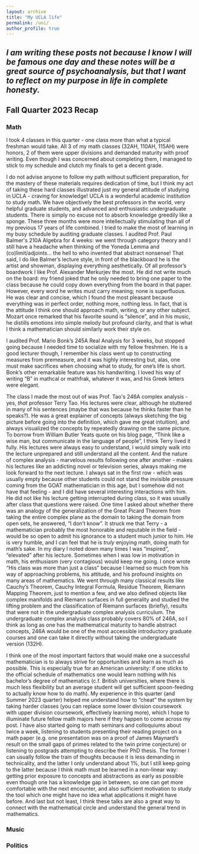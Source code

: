 ```yaml
---
layout: archive
title: "My UCLA life"
permalink: /uni/
author_profile: true
---
```


*I am writing these posts not because I know I will be famous one day and these notes will be a great source of psychoanalysis, but that I want to reflect on my purpose in life in complete honesty.*
------
Fall Quarter 2023 Recap
------
### Math
I took 4 classes in this quarter - one class more than what a typical freshman would take. All 3 of my math classes (32AH, 110AH, 115AH) were honors, 2 of them were upper divisions and demanded maturity with proof writing. Even though I was concerned about completing them, I managed to stick to my schedule and clutch my finals to get a decent grade.

I do not advise anyone to follow my path without sufficient preparation, for the mastery of these materials requires dedication of time, but I think my act of taking these hard classes illustrated just my general attitude of studying in UCLA - craving for knowledge! UCLA is a wonderful academic institution to study math. We have objectively the best professors in the world, very helpful graduate students, and advanced and enthusiastic undergraduate students. There is simply no excuse not to absorb knowledge greedily like a sponge. These three months were more intellectually stimulating than all of my previous 17 years of life combined. I tried to make the most of learning in my busy schedule by auditing graduate classes. I audited Prof. Paul Balmer's 210A Algebra for 4 weeks: we went through category theory and I still have a headache when thinking of the Yoneda Lemma and (co)limit/adjoints... the hell to who invented that abstract nonsense! That said, I do like Balmer’s lecture style, in front of the blackboard he is the artist and showman, displaying everything aesthetically. Of all professor’s boardwork I like Prof. Alexander Merkurjev the most. He did not write much on the board: my friend joked that he only needed to bring one paper to the class because he could copy down everything from the board in that paper. However, every word he writes must carry meaning; none is superfluous. He was clear and concise, which I found the most pleasant because everything was in perfect order, nothing more, nothing less. In fact, that is the attitude I think one should approach math, writing, or any other subject. Mozart once remarked that his favorite sound is “silence”, and in his music, he distills emotions into simple melody but profound clarity, and that is what I think a mathematician should similarly work their style on.

I audited Prof. Mario Bonk’s 245A Real Analysis for 3 weeks, but stopped going because I needed time to socialize with my fellow freshmen. He is a good lecturer though, I remember his class went up to constructing measures from premeasure, and it was highly interesting but, alas, one must make sacrifices when choosing what to study, for one’s life is short. Bonk’s other remarkable feature was his handwriting. I loved his way of writing “B” in mathcal or mathfrak, whatever it was, and his Greek letters were elegant.

The class I made the most out of was Prof. Tao's 246A complex analysis - yes, *that* professor Terry Tao. His lectures were clear, although he stuttered in many of his sentences (maybe that was because he thinks faster than he speaks?). He was a great explainer of concepts (always sketching the big picture before going into the definition, which gave me great intuition), and always visualized the concepts by repeatedly drawing on the same picture. To borrow from William Butler Yeats quote on his blog page, “Think like a wise man, but communicate in the language of people”, I think Terry lived it fully. His lectures were always easy to understand, I would simply walk into the lecture unprepared and still understand all the content. And the nature of complex analysis - marvelous results following one after another - makes his lectures like an addicting novel or television series, always making me look forward to the next lecture.  I always sat in the first row - which was usually empty because other students could not stand the invisible pressure coming from the GOAT mathematician in this age, but I somehow did not have that feeling - and I did have several interesting interactions with him. He did not like his lecture getting interrupted during class, so it was usually after class that questions were raised. One time I asked about whether there was an analogy of the generalization of the Great Picard Theorem from taking the entire complex plane as the domain to taking the domain from open sets, he answered, “I don’t know”. It struck me that Terry - a mathematician probably the most honorable and reputable in the field - would be so open to admit his ignorance to a student much junior to him. He is very humble, and I can feel that he is *truly* enjoying math, doing math for math’s sake. In my diary I noted down many times I was “inspired”, “elevated” after his lecture. Sometimes when I was low in motivation in math, his enthusiasm (very contagious) would keep me going. I once wrote “His class was more than just a class” because I learned so much from his way of approaching problems, his attitude, and his profound insights on many areas of mathematics. We went through many classical results like Cauchy’s Theorem, Cauchy Integral Formula, Residue Theorem, Riemann Mapping Theorem, just to mention a few, and we also defined objects like complex manifolds and Riemann surfaces in full generality and studied the lifting problem and the classification of Riemann surfaces (briefly), results that were not in the undergraduate complex analysis curriculum. The undergraduate complex analysis class probably covers 80% of 246A, so I think as long as one has the mathematical maturity to handle abstract concepts, 246A would be one of the most accessible introductory graduate courses and one can take it directly without taking the undergraduate version (132H). 

I think one of the most important factors that would make one a successful mathematician is to always strive for opportunities and learn as much as possible. This is especially true for an American university: if one sticks to the official schedule of mathematics one would learn nothing with his bachelor’s degree of mathematics (c.f. British universities, where there is much less flexibility but an average student will get sufficient spoon-feeding to actually know how to do math). My experience in this quarter (and Summer 2023 quarter) helped me understand how to “cheat” the system by taking harder classes (you can replace some lower division coursework with upper division coursework, effectively learning more), which I hope to illuminate future fellow math majors here if they happen to come across my post. I have also started going to math seminars and colloquiums about twice a week, listening to students presenting their reading project on a math paper (e.g. one presentation was on a proof of James Maynard’s result on the small gaps of primes related to the twin prime conjecture) or listening to postgrads attempting to describe their PhD thesis. The former I can usually follow the train of thoughts because it is less demanding in technicality, and the latter I only understand about 1%, but I still keep going to the latter because I think math must be learned in a non-linear way: getting prior exposure to concepts and abstractions as early as possible even though one has a knowledge gap in between, so one can get more comfortable with the next encounter, and also sufficient motivation to study the tool which one might have no idea what applications it might have before. And last but not least, I think these talks are also a great way to connect with the mathematical circle and understand the general trend in mathematics. 

### Music
### Politics
